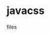 # javacss
files

<script src="https://bishnulamsal.github.io/javacss/viewcounter.js"> </script>
<span id="postview"></span>

